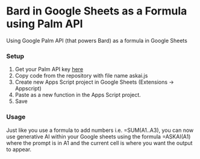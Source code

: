 # Bard in Google Sheets as a Formula using Palm API
Using Google Palm API (that powers Bard) as a formula in Google Sheets

### Setup
1. Get your Palm API key [here](https://developers.generativeai.google/tutorials/setup)
2. Copy code from the repository with file name askai.js
3. Create new Apps Script project in Google Sheets (Extensions -> Appscript)
4. Paste as a new function in the Apps Script project.
5. Save

### Usage
Just like you use a formula to add numbers i.e. =SUM(A1..A3), you can now use generative AI within your Google sheets using the formula =ASKAI(A1) where the prompt is in A1 and the current cell is where you want the output to appear. 
